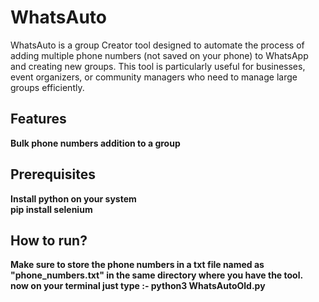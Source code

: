 <h1>WhatsAuto</h1>
<p>WhatsAuto is a group Creator tool designed to automate the process of adding multiple phone numbers (not saved on your phone) to WhatsApp and creating new groups. This tool is particularly useful for businesses, event organizers, or community managers who need to manage large groups efficiently.</p>

<h2>Features</h2>
<b>Bulk phone numbers addition to a group</b>
<h2>Prerequisites</h2>
<b>Install python on your system</b><br>
<b>pip install selenium</b>
<h2>How to run?</h2>
<b>Make sure to store the phone numbers in a txt file named as "phone_numbers.txt" in the same directory where you have the tool.</b><br>
<b>now on your terminal just type :- python3 WhatsAutoOld.py</b>

